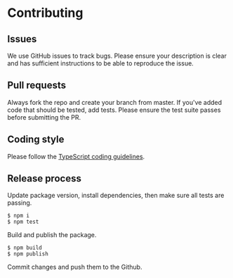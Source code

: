 # Contributing

## Issues

We use GitHub issues to track bugs. Please ensure your description is clear and has sufficient instructions to be able to reproduce the issue.

## Pull requests

Always fork the repo and create your branch from master. If you've added code that should be tested, add tests. Please ensure the test suite passes before submitting the PR.

## Coding style

Please follow the [TypeScript coding guidelines](https://github.com/Microsoft/TypeScript/wiki/Coding-guidelines).

## Release process

Update package version, install dependencies, then make sure all tests are passing.

```
$ npm i
$ npm test
```

Build and publish the package.

```
$ npm build
$ npm publish
```

Commit changes and push them to the Github.
